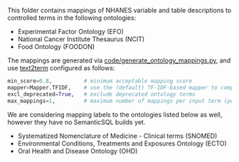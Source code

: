 This folder contains mappings of NHANES variable and table descriptions to controlled terms in the following ontologies:

- Experimental Factor Ontology (EFO)
- National Cancer Institute Thesaurus (NCIT)
- Food Ontology (FOODON)

The mappings are generated via [code/generate_ontology_mappings.py](https://github.com/ccb-hms/NHANES-metadata/blob/master/code/generate_ontology_mappings.py), and use [text2term](https://github.com/ccb-hms/ontology-mapper) configured as follows:

```python
min_score=0.8,          # minimum acceptable mapping score  
mapper=Mapper.TFIDF,    # use the (default) TF-IDF-based mapper to compare strings  
excl_deprecated=True,   # exclude deprecated ontology terms
max_mappings=1,         # maximum number of mappings per input term (per ontology)
```

We are considering mapping labels to the ontologies listed below as well, however they have no SemanticSQL builds yet.
- Systematized Nomenclature of Medicine - Clinical terms (SNOMED)
- Environmental Conditions, Treatments and Exposures Ontology (ECTO)
- Oral Health and Disease Ontology (OHD)